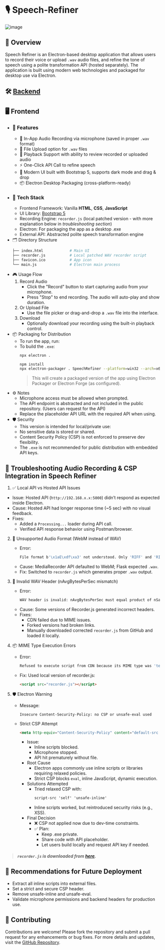 # 🎙️ Speech-Refiner

![image](https://github.com/user-attachments/assets/82a46653-ac8c-49bd-9c26-27aafba944cc)

## 📌 Overview
Speech Refiner is an Electron-based desktop application that allows users to record their voice or upload `.wav` audio files, and refine the tone of speech using a polite transformation API (hosted separately). The application is built using modern web technologies and packaged for desktop use via Electron.

## 🛠️ [Backend](https://tuhindutta.github.io/Politeness-Engine-API-Backend/)

## 🖥️ Frontend
  - ### 🚀 Features
    - 🎤 In-App Audio Recording via microphone (saved in proper `.wav` format)
    - 📁 File Upload option for `.wav` files
    - 🔁 Playback Support with ability to review recorded or uploaded audio
    - ⚡ One-Click API Call to refine speech
    - 🌙 Modern UI built with Bootstrap 5, supports dark mode and drag & drop
    - 📦 Electron Desktop Packaging (cross-platform-ready)   
  - ### 🧩 Tech Stack
    - Frontend Framework: Vanilla **HTML**, **CSS**, **JavaScript**
    - UI Library: [Bootstrap 5](https://getbootstrap.com/)
    - Recording Engine: `recorder.js` (local patched version - with more explanation below in *troubleshooting section*)
    - Electron: For packaging the app as a desktop .exe
    - External API: Abstracted polite speech transformation engine
  - 🗂️ Directory Structure
    ```graphql
    ├── index.html            # Main UI
    ├── recorder.js           # Local patched WAV recorder script
    ├── favicon.ico           # App icon
    └── main.js               # Electron main process
    ```
  - 🎮 Usage Flow
    1. Record Audio
       - Click the "Record" button to start capturing audio from your microphone.
       - Press "Stop" to end recording. The audio will auto-play and show duration.
    2. Or Upload File
       - Use the file picker or drag-and-drop a `.wav` file into the interface.
    3. Download
       - Optionally download your recording using the built-in playback control.
  - 📦 Packaging for Distribution
    - To run the app, run:
    - To build the `.exe`:
      ```bash
      npx electron .
      ```
      ```bash
      npm install
      npx electron-packager . SpeechRefiner --platform=win32 --arch=x64 --icon=favicon.ico --overwrite
      ```
      > This will create a packaged version of the app using Electron Packager or Electron Forge (as configured).
  - ⚙️ Notes
    - Microphone access must be allowed when prompted.
    - The API endpoint is abstracted and not included in the public repository. (Users can request for the API)
    - Replace the placeholder API URL with the required API when using.
  - 🛡️ Security
    - This version is intended for local/private use:
    - No sensitive data is stored or shared.
    - Content Security Policy (CSP) is not enforced to preserve dev flexibility.
    - The `.exe` is not recommended for public distribution with embedded API keys.

## 📄 Troubleshooting Audio Recording & CSP Integration in Speech Refiner
1. ✅ Local API vs Hosted API Issues
  - Issue: Hosted API (`http://192.168.x.x:5000`) didn’t respond as expected inside Electron.
  - Cause: Hosted API had longer response time (~5 sec) with no visual feedback.
  - Fixes:
      - Added a `Processing...` loader during API call.
      - Verified API response behavior using Postman/browser.
   
2. 🚫 Unsupported Audio Format (WebM instead of WAV)
   - Error:
     ```bash
     File format b'\x1aE\xdf\xa3' not understood. Only 'RIFF' and 'RIFX' supported.
     ```
   - Cause: MediaRecorder API defaulted to WebM; Flask expected `.wav`.
   - Fix: Switched to `recorder.js` which generates proper `.wav` output.

3. 📛 Invalid WAV Header (nAvgBytesPerSec mismatch)
   - Error:
     ```bash
     WAV header is invalid: nAvgBytesPerSec must equal product of nSamplesPerSec and nBlockAlign
     ```
   - Cause: Some versions of Recorder.js generated incorrect headers.
   - Fixes:
       - CDN failed due to MIME issues.
       - Forked versions had broken links.
       - Manually downloaded corrected `recorder.js` from GitHub and loaded it locally.
    
4. 📦 MIME Type Execution Errors
   - Error:
     ```bash
     Refused to execute script from CDN because its MIME type was 'text/plain'
     ```
   - Fix: Used local version of recorder.js:
     ```html
     <script src="recorder.js"></script>
     ```

5. 🛡️ Electron Warning
   - Message:
     ```console
     Insecure Content-Security-Policy: no CSP or unsafe-eval used
     ```
   - Strict CSP Attempt
     ```html
     <meta http-equiv="Content-Security-Policy" content="default-src 'self'; script-src 'self'; connect-src http://192.168.x.x:5000;">
     ```
     - Issue:
       - Inline scripts blocked.
       - Microphone stopped.
       - API hit prematurely without file.
     - Root Cause
       - Electron apps commonly use inline scripts or libraries requiring relaxed policies.
       - Strict CSP blocks `eval`, inline JavaScript, dynamic execution.
     - Solutions Attempted
       - Tried relaxed CSP with:
         ```html
         script-src 'self' 'unsafe-inline'
         ```
       - Inline scripts worked, but reintroduced security risks (e.g., XSS).
     - Final Decision
       - ❌ CSP not applied now due to dev-time constraints.
       - ✅ Plan:
         - Keep .exe private.
         - Share code with API placeholder.
         - Let users build locally and request API key if needed.
> ##### `recorder.js` is downloaded from [here](https://raw.githubusercontent.com/sophister/recorderjs-ex/master/dist/recorder.js).

## 🧭 Recommendations for Future Deployment
- Extract all inline scripts into external files.
- Set a strict and secure CSP header.
- Remove unsafe-inline and unsafe-eval.
- Validate microphone permissions and backend headers for production use.

## 🤝 Contributing
Contributions are welcome! Please fork the repository and submit a pull request for any enhancements or bug fixes. For more details and updates, visit the [GitHub Repository](https://github.com/tuhindutta/Speech-Refiner).

